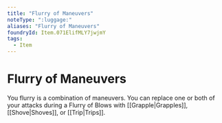```yaml
---
title: "Flurry of Maneuvers"
noteType: ":luggage:"
aliases: "Flurry of Maneuvers"
foundryId: Item.071ElifMLY7jwjmY
tags:
  - Item
---
```


# Flurry of Maneuvers

You flurry is a combination of maneuvers. You can replace one or both of your attacks during a Flurry of Blows with [[Grapple|Grapples]], [[Shove|Shoves]], or [[Trip|Trips]].
